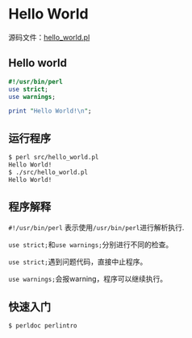 # Hello World

源码文件：[hello_world.pl](src/hello_world.pl)

## Hello world

```perl
#!/usr/bin/perl
use strict;
use warnings;

print "Hello World!\n";
```

## 运行程序

```bash
$ perl src/hello_world.pl
Hello World!
$ ./src/hello_world.pl
Hello World!
```


## 程序解释

`#!/usr/bin/perl` 表示使用`/usr/bin/perl`进行解析执行.


`use strict;`和`use warnings;`分别进行不同的检查。

`use strict;`遇到问题代码，直接中止程序。

`use warnings;`会报warning，程序可以继续执行。


## 快速入门

```bash
$ perldoc perlintro
```
